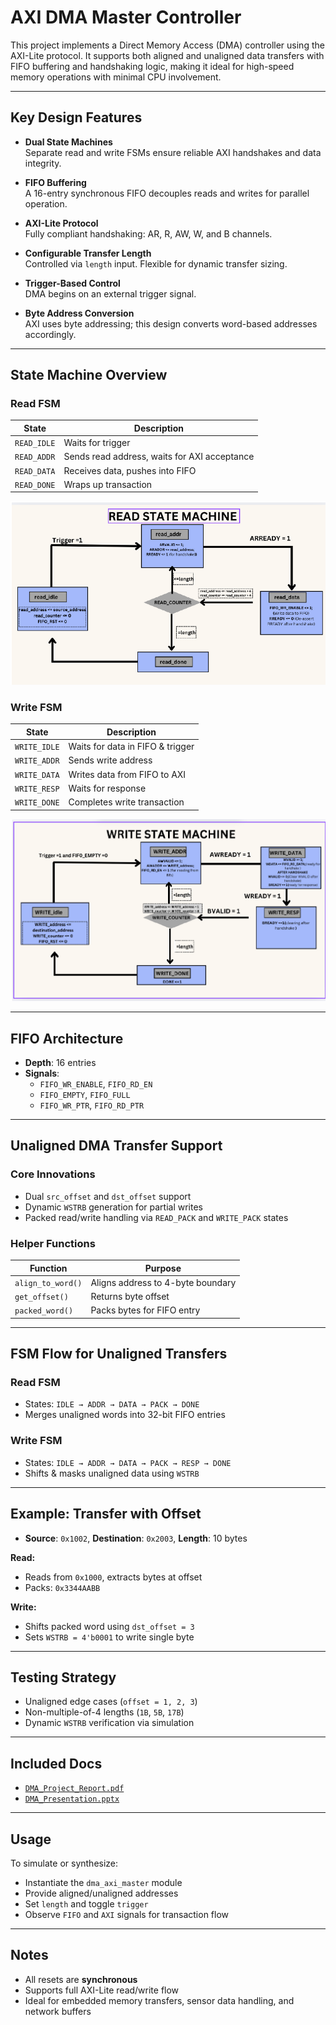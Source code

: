 
# AXI DMA Master Controller

This project implements a Direct Memory Access (DMA) controller using the AXI-Lite protocol. It supports both aligned and unaligned data transfers with FIFO buffering and handshaking logic, making it ideal for high-speed memory operations with minimal CPU involvement.

---

##  Key Design Features

- **Dual State Machines**  
  Separate read and write FSMs ensure reliable AXI handshakes and data integrity.
  
- **FIFO Buffering**  
  A 16-entry synchronous FIFO decouples reads and writes for parallel operation.

- **AXI-Lite Protocol**  
  Fully compliant handshaking: AR, R, AW, W, and B channels.

- **Configurable Transfer Length**  
  Controlled via `length` input. Flexible for dynamic transfer sizing.

- **Trigger-Based Control**  
  DMA begins on an external trigger signal.

- **Byte Address Conversion**  
  AXI uses byte addressing; this design converts word-based addresses accordingly.

---

##  State Machine Overview

### Read FSM

| State       | Description |
|-------------|-------------|
| `READ_IDLE` | Waits for trigger |
| `READ_ADDR` | Sends read address, waits for AXI acceptance |
| `READ_DATA` | Receives data, pushes into FIFO |
| `READ_DONE` | Wraps up transaction |

![Read State Machine](read.png)

### Write FSM

| State         | Description |
|---------------|-------------|
| `WRITE_IDLE`  | Waits for data in FIFO & trigger |
| `WRITE_ADDR`  | Sends write address |
| `WRITE_DATA`  | Writes data from FIFO to AXI |
| `WRITE_RESP`  | Waits for response |
| `WRITE_DONE`  | Completes write transaction |

![Write State Machine](write.png)

---

## FIFO Architecture

- **Depth**: 16 entries
- **Signals**:
  - `FIFO_WR_ENABLE`, `FIFO_RD_EN`
  - `FIFO_EMPTY`, `FIFO_FULL`
  - `FIFO_WR_PTR`, `FIFO_RD_PTR`

---

## Unaligned DMA Transfer Support

### Core Innovations

- Dual `src_offset` and `dst_offset` support  
- Dynamic `WSTRB` generation for partial writes  
- Packed read/write handling via `READ_PACK` and `WRITE_PACK` states  

### Helper Functions

| Function         | Purpose |
|------------------|---------|
| `align_to_word()`| Aligns address to 4-byte boundary |
| `get_offset()`   | Returns byte offset |
| `packed_word()`  | Packs bytes for FIFO entry |

---

## FSM Flow for Unaligned Transfers

### Read FSM
- States: `IDLE → ADDR → DATA → PACK → DONE`
- Merges unaligned words into 32-bit FIFO entries

### Write FSM
- States: `IDLE → ADDR → DATA → PACK → RESP → DONE`
- Shifts & masks unaligned data using `WSTRB`

---

## Example: Transfer with Offset

- **Source**: `0x1002`, **Destination**: `0x2003`, **Length**: 10 bytes

**Read:**
- Reads from `0x1000`, extracts bytes at offset
- Packs: `0x3344AABB`

**Write:**
- Shifts packed word using `dst_offset = 3`
- Sets `WSTRB = 4'b0001` to write single byte

---

## Testing Strategy

- Unaligned edge cases (`offset = 1, 2, 3`)
- Non-multiple-of-4 lengths (`1B`, `5B`, `17B`)
- Dynamic `WSTRB` verification via simulation

---

## Included Docs

-  [`DMA_Project_Report.pdf`](./DMA_Project_Report.pdf)
-  [`DMA_Presentation.pptx`](./DMA_Presentation.pptx)

---

##  Usage

To simulate or synthesize:
- Instantiate the `dma_axi_master` module
- Provide aligned/unaligned addresses
- Set `length` and toggle `trigger`
- Observe `FIFO` and `AXI` signals for transaction flow

---

## Notes

- All resets are **synchronous**
- Supports full AXI-Lite read/write flow
- Ideal for embedded memory transfers, sensor data handling, and network buffers

